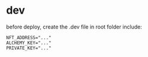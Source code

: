 # dev

before deploy, create the .dev file in root folder
include:

```
NFT_ADDRESS="..."
ALCHEMY_KEY="..."
PRIVATE_KEY="..."
```





